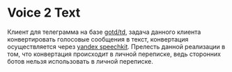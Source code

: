 # Voice 2 Text
Клиент для телеграмма на базе [gotd/td](https://github.com/gotd/td), задача данного клиента конвертировать голосовые сообщения в текст, конвертация осуществляется через
[yandex speechkit](https://cloud.yandex.ru/docs/speechkit/stt/). Прелесть данной реализации в том, что конвертация происходит в личной переписке, ведь сторонних ботов нельзя использовать в личной переписке.